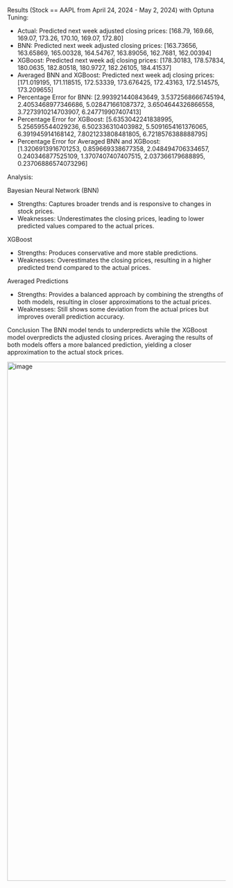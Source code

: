 Results (Stock == AAPL from April 24, 2024 - May 2, 2024) with Optuna Tuning:

* Actual: Predicted next week adjusted closing prices: [168.79, 169.66, 169.07, 173.26, 170.10, 169.07, 172.80]
* BNN: Predicted next week adjusted closing prices: [163.73656, 163.65869, 165.00328, 164.54767, 163.89056, 162.7681, 162.00394]
* XGBoost: Predicted next week adj closing prices: [178.30183, 178.57834, 180.0635, 182.80518, 180.9727, 182.26105, 184.41537] 
* Averaged BNN and XGBoost: Predicted next week adj closing prices: [171.019195, 171.118515, 172.53339, 173.676425, 172.43163, 172.514575, 173.209655]
* Percentage Error for BNN: [2.993921440843649, 3.5372568666745194, 2.4053468977346686, 5.028471661087372, 3.6504644326866558, 3.7273910214703907, 6.247719907407413]
* Percentage Error for XGBoost: [5.6353042241838995, 5.256595544029236, 6.502336310403982, 5.5091654161376065, 6.391945914168142, 7.8021233808481805, 6.7218576388888795] 
* Percentage Error for Averaged BNN and XGBoost: [1.3206913916701253, 0.859669338677358, 2.048494706334657, 0.240346877525109, 1.3707407407407515, 2.037366179688895, 0.23706886574073296]

Analysis:

Bayesian Neural Network (BNN)
* Strengths: Captures broader trends and is responsive to changes in stock prices.
* Weaknesses: Underestimates the closing prices, leading to lower predicted values compared to the actual prices.  

XGBoost
* Strengths: Produces conservative and more stable predictions.
* Weaknesses: Overestimates the closing prices, resulting in a higher predicted trend compared to the actual prices.

Averaged Predictions
* Strengths: Provides a balanced approach by combining the strengths of both models, resulting in closer approximations to the actual prices.
* Weaknesses: Still shows some deviation from the actual prices but improves overall prediction accuracy.

Conclusion
The BNN model tends to underpredicts while the XGBoost model overpredicts the adjusted closing prices. Averaging the results of both models offers a more balanced prediction, yielding a closer approximation to the actual stock prices.

<img width="1197" alt="image" src="https://github.com/iratansh/Python/assets/151393106/af1dadcb-551c-4abb-bfd9-64f337a1a061">



